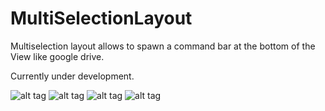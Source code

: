 # MultiSelectionLayout

Multiselection layout allows to spawn a command bar at the bottom of the View like google drive.

Currently under development.

![alt tag](https://user-images.githubusercontent.com/13555265/34944622-a95aad10-fa00-11e7-8cb4-0afde5504327.png)
![alt tag](https://user-images.githubusercontent.com/13555265/34944621-a9354886-fa00-11e7-9954-7e60c09afb8a.png)
![alt tag](https://user-images.githubusercontent.com/13555265/34944623-a97afbf6-fa00-11e7-8cd0-02b6b989764e.png)
![alt tag](https://user-images.githubusercontent.com/13555265/34944625-a99af91a-fa00-11e7-89a2-ef142d0c47a0.png)
